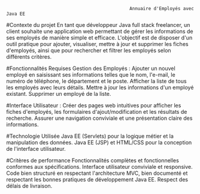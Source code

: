                                                   Annuaire d'Employés avec Java EE

#Contexte du projet
En tant que développeur Java full stack freelancer, un client souhaite une application web permettant de gérer les informations de ses employés de manière simple et efficace. L'objectif est de disposer d'un outil pratique pour ajouter, visualiser, mettre à jour et supprimer les fiches d'employés, ainsi que pour rechercher et filtrer les employés selon différents critères.

#Fonctionnalités Requises
Gestion des Employés :
Ajouter un nouvel employé en saisissant ses informations telles que le nom, l'e-mail, le numéro de téléphone, le département et le poste.
Afficher la liste de tous les employés avec leurs détails.
Mettre à jour les informations d'un employé existant.
Supprimer un employé de la liste.

#Interface Utilisateur :
Créer des pages web intuitives pour afficher les fiches d'employés, les formulaires d'ajout/modification et les résultats de recherche.
Assurer une navigation conviviale et une présentation claire des informations.


#Technologie Utilisée
Java EE (Servlets) pour la logique métier et la manipulation des données.
Java EE (JSP) et HTML/CSS pour la conception de l'interface utilisateur.



#Critères de performance
Fonctionnalités complètes et fonctionnelles conformes aux spécifications.
Interface utilisateur conviviale et responsive.
Code bien structuré en respectant l'architecture MVC, bien documenté et respectant les bonnes pratiques de développement Java EE.
Respect des délais de livraison.
